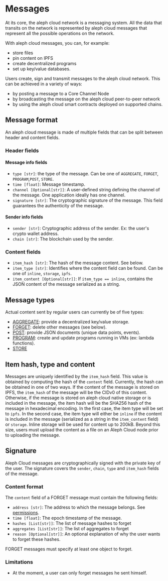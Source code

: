 # Messages

At its core, the aleph cloud network is a messaging system.
All the data that transits on the network is represented by aleph cloud messages that represent
all the possible operations on the network.

With aleph cloud messages, you can, for example:

* store files
* pin content on IPFS
* create decentralized programs
* set up key/value databases.

Users create, sign and transmit messages to the aleph cloud network.
This can be achieved in a variety of ways:

* by posting a message to a Core Channel Node
* by broadcasting the message on the aleph cloud peer-to-peer network
* by using the aleph cloud smart contracts deployed on supported chains.

## Message format

An aleph cloud message is made of multiple fields that can be split between header and content fields.

### Header fields

#### Message info fields

* `type [str]`: the type of the message. Can be one of `AGGREGATE`, `FORGET`, `PROGRAM`,`POST`, `STORE`.
* `time [float]`: Message timestamp.
* `channel [Optional[str]]`: A user-defined string defining the channel of the message. One application ideally has one channel.
* `signature [str]`: The cryptographic signature of the message. This field guarantees the authenticity of the message.

#### Sender info fields

* `sender [str]`: Cryptographic address of the sender. Ex: the user's crypto wallet address.
* `chain [str]`: The blockchain used by the sender.

### Content fields

* `item_hash [str]`: The hash of the message content. See below.
* `item_type [str]`: Identifies where the content field can be found. Can be one of `inline`, `storage`, `ipfs`.
* `item_content [Optional[str]]`: If `item_type == inline`, contains the JSON content of the message serialized as a string.

## Message types

Actual content sent by regular users can currently be of five types:

- [AGGREGATE](./object-types/aggregates.md): provide a decentralized key/value storage.
- [FORGET](./object-types/forget.md): delete other messages (see below).
- [POST](./object-types/posts.md): provide JSON documents (unique data points, events).
- [PROGRAM](./object-types/programs.md): create and update programs running in VMs (ex: lambda functions).
- [STORE](./object-types/store.md)


## Item hash, type and content

Messages are uniquely identified by the `item_hash` field. 
This value is obtained by computing the hash of the `content` field. 
Currently, the hash can be obtained in one of two ways. 
If the content of the message is stored on IPFS, the `item_hash` of the message will be the CIDv0 of this content. 
Otherwise, if the message is stored on aleph cloud native storage or is included in the message, the item hash will be 
the SHA256 hash of the message in hexadecimal encoding. 
In the first case, the item type will be set to `ipfs`. 
In the second case, the item type will either be `inline` if the content is included in the message (serialized as a
string in the `item_content` field) or `storage`. 
Inline storage will be used for content up to 200kB. Beyond this size, users must upload the content as a file 
on an Aleph Cloud node prior to uploading the message.

## Signature

Aleph Cloud messages are cryptographically signed with the private key of the user. 
The signature covers the `sender`, `chain`, `type` and `item_hash` fields of the message.

### Content format

The `content` field of a FORGET message must contain the
following fields:

- `address [str]`: The address to which the message belongs. See [permissions](./permissions.md).
- `time [float]`: The epoch timestamp of the message.
- `hashes [List[str]]`: The list of message hashes to forget
- `aggregates [List[str]]`: The list of aggregates to forget
- `reason [Optional[str]]`: An optional explanation of why the user wants to forget these hashes.

FORGET messages must specify at least one object to forget.

### Limitations

- At the moment, a user can only forget messages he sent himself.
